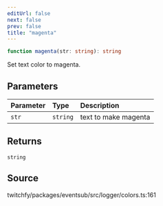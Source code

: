 ```yaml
---
editUrl: false
next: false
prev: false
title: "magenta"
---
```


```ts
function magenta(str: string): string
```

Set text color to magenta.

## Parameters

| Parameter | Type | Description |
| :------ | :------ | :------ |
| `str` | `string` | text to make magenta |

## Returns

`string`

## Source

twitchfy/packages/eventsub/src/logger/colors.ts:161
